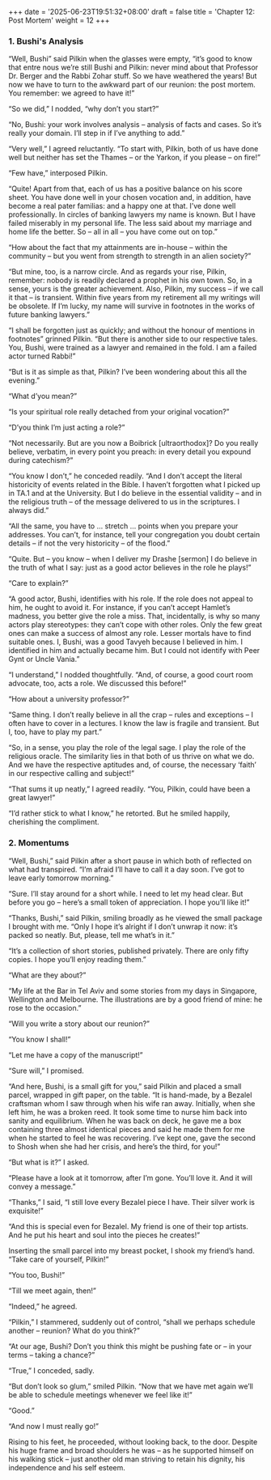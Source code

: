 +++
date = '2025-06-23T19:51:32+08:00'
draft = false
title = 'Chapter 12: Post Mortem'
weight = 12
+++

### 1. Bushi's Analysis

“Well, Bushi” said Pilkin when the glasses were empty,  “it’s good to know that entre nous we’re still Bushi and Pilkin: never mind about that Professor Dr. Berger and the Rabbi Zohar stuff. So we have weathered the years! But now we have to  turn to the awkward part of our reunion: the post mortem. You remember: we agreed to have it!”

“So we did,” I nodded, “why don’t you start?”

“No, Bushi: your work involves analysis – analysis of facts and cases. So it’s really your domain. I’ll step in if I’ve anything to add.”

“Very well,” I agreed reluctantly. “To start with, Pilkin, both of us have done well but neither has set the Thames – or the Yarkon, if you please – on fire!”

“Few have,” interposed Pilkin.

“Quite! Apart from that, each of us has a positive balance on his score sheet. You have done well in your chosen vocation and, in addition, have become a real pater familias: and a happy one at that. I’ve done well professionally. In circles of banking lawyers my name is known. But I have failed miserably in my personal life. The less said about my marriage and home life the better. So – all in all – you have come out on top.”

“How about the fact that my attainments are in-house – within the community – but you went from strength to strength in an alien society?”

“But mine, too, is a narrow circle. And as regards your rise, Pilkin, remember:  nobody is readily declared a prophet in his own town. So, in a sense, yours is the greater achievement. Also, Pilkin, my success – if we call it that – is transient. Within five years from my retirement all my writings will be obsolete.  If I’m lucky, my name will survive in footnotes in the works of future banking lawyers.”

“I shall be forgotten just as quickly; and without the honour of mentions in footnotes” grinned Pilkin. “But there is another side to our respective tales. You, Bushi, were trained as a lawyer and remained in the fold.  I am a failed actor turned Rabbi!”

“But is it as simple as that, Pilkin? I’ve been wondering about this all the evening.”

“What d’you mean?”

“Is your spiritual role really detached from your original vocation?”

“D’you think I’m just  acting a role?”

“Not necessarily. But are you now a Boibrick [ultraorthodox]? Do you really believe, verbatim, in every point you preach: in every detail you expound during catechism?”

“You know I don’t,” he conceded readily. “And I don’t accept the literal historicity of events related in the Bible. I haven’t forgotten what I picked up in TA.1 and at the University. But I do believe in the essential validity – and in the religious truth – of the message delivered to us in the scriptures. I always did.”

“All the same, you have to  …  stretch … points when you prepare your addresses. You can’t, for instance, tell your congregation you doubt certain details – if not the very historicity – of the flood.”

“Quite. But – you know – when I deliver my Drashe [sermon] I do believe in the truth of what I say: just as a good actor believes in the role he plays!”

“Care to explain?”

“A good actor, Bushi, identifies with his role. If the role does not appeal to him, he ought to avoid it. For instance, if you can’t accept Hamlet’s madness, you better give the role a miss. That, incidentally, is why so many actors play stereotypes: they can’t cope with other roles. Only the few great ones can make a success of almost any role. Lesser mortals have to find suitable ones. I, Bushi, was a good Tavyeh because I believed in him. I identified in him and actually became him. But I could not identify with Peer Gynt or Uncle Vania.”

“I understand,” I nodded thoughtfully. “And, of course, a good court room advocate, too, acts a role. We discussed this before!”

“How about a university professor?”

“Same thing. I don’t really believe in all the crap – rules and exceptions – I often have to cover in a lectures. I know the law is fragile and transient. But I, too, have to play my part.”

“So, in a sense, you play the role of the legal sage. I play the role of the religious oracle. The similarity lies in that both of us thrive on what we do. And we have the respective aptitudes and, of course, the necessary  ‘faith’ in our respective calling and subject!”

“That sums it up neatly,” I agreed readily. “You, Pilkin, could have been a great lawyer!”

“I’d rather stick to what I know,” he retorted. But he smiled happily, cherishing the compliment.

### 2. Momentums

“Well, Bushi,” said Pilkin after a short pause in which both of reflected on what had transpired. “I’m afraid I’ll have to call it a day soon. I’ve got to leave early tomorrow morning.”

“Sure. I’ll stay around for a short while. I need to let my head clear. But before you go – here’s a small token of appreciation. I hope you’ll like it!”

“Thanks, Bushi,” said Pilkin, smiling broadly as he viewed the small package I brought with me. “Only I hope it’s alright if I don’t unwrap it now: it’s packed so neatly. But, please, tell me what’s in it.”

“It’s a collection of short stories, published privately. There are only fifty copies. I hope you’ll enjoy reading them.”

“What are they about?”

“My  life at the Bar in Tel Aviv and some stories from my days in  Singapore, Wellington and Melbourne. The illustrations are by a good friend of mine:   he rose to the occasion.”

“Will you write a story about our reunion?”

“You know I shall!”

“Let me have a copy of the manuscript!”

“Sure will,” I promised.



“And here, Bushi, is a small gift for you,” said Pilkin and placed a  small parcel, wrapped in gift paper, on the table. “It is hand-made, by a Bezalel craftsman whom I saw through when his wife ran away. Initially, when she left him, he was  a broken reed. It took some time to nurse him back into sanity and equilibrium. When he was back on deck, he gave me a box containing three almost identical pieces and said he made them for me when he started to feel he was recovering. I’ve kept one, gave the second to Shosh when she had her crisis, and here’s the third, for you!”

“But what is it?” I asked.

“Please have a look at  it tomorrow, after I’m gone. You’ll love it. And it will convey a message.”

“Thanks,” I said, “I still love every Bezalel piece I have. Their silver work is exquisite!”

“And this is special even for Bezalel. My friend is one of their top artists. And he put his heart and soul into the pieces he creates!”

Inserting the small  parcel into my breast pocket, I shook my friend’s hand. “Take care of yourself, Pilkin!”

“You too, Bushi!”

“Till we meet again, then!”

“Indeed,” he agreed.

“Pilkin,” I stammered, suddenly out of control, “shall we perhaps schedule another – reunion? What do you think?”

“At our age, Bushi? Don’t you think this might be pushing fate or – in your terms – taking a chance?”

“True,” I conceded, sadly.

“But don’t look so glum,” smiled Pilkin. “Now that we have met again we’ll be able to schedule meetings whenever we feel like it!”

“Good.”  

“And now I must really go!”



Rising to his feet,  he proceeded, without looking back, to the door. Despite his huge frame and broad shoulders he was – as he supported himself on his walking stick – just another old man striving to retain his dignity, his independence and his self esteem.



